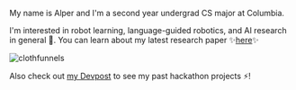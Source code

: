 My name is Alper and I'm a second year undergrad CS major at Columbia. 

I'm interested in robot learning, language-guided robotics, and AI research in general 🔭. You can learn about my latest research paper ✨<a href="https://clothfunnels.cs.columbia.edu/">here</a>✨

![clothfunnels](https://user-images.githubusercontent.com/9828549/228425182-72a91cfd-0a19-479d-b79e-fd99f6be4274.gif)


Also check out <a href="https://devpost.com/alpertucanberk">my Devpost</a> to see my past hackathon projects ⚡! 

<!--
**alpercanberk/alpercanberk** is a ✨ _special_ ✨ repository because its `README.md` (this file) appears on your GitHub profile.

Here are some ideas to get you started:

- 🔭 I’m currently working on ...
- 🌱 I’m currently learning ...
- 👯 I’m looking to collaborate on ...
- 🤔 I’m looking for help with ...
- 💬 Ask me about ...
- 📫 How to reach me: ...
- 😄 Pronouns: ...
- ⚡ Fun fact: ...
-->




